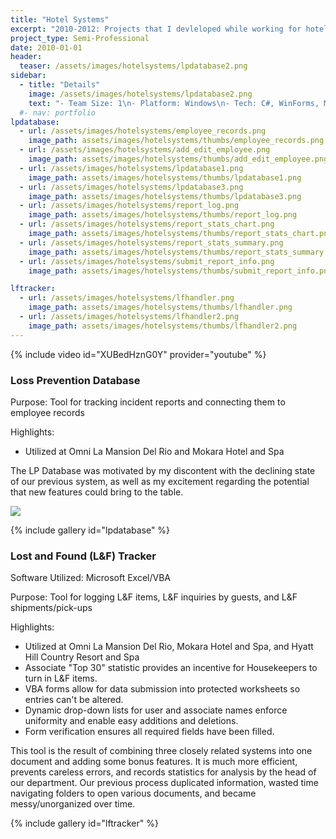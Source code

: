 ```yaml
---
title: "Hotel Systems"
excerpt: "2010-2012: Projects that I devleloped while working for hotel Loss Prevention"
project_type: Semi-Professional
date: 2010-01-01
header:
  teaser: /assets/images/hotelsystems/lpdatabase2.png
sidebar:
  - title: "Details"
    image: /assets/images/hotelsystems/lpdatabase2.png
    text: "- Team Size: 1\n- Platform: Windows\n- Tech: C#, WinForms, Microsoft Access Database"
  #- nav: portfolio
lpdatabase:
  - url: /assets/images/hotelsystems/employee_records.png
    image_path: assets/images/hotelsystems/thumbs/employee_records.png
  - url: /assets/images/hotelsystems/add_edit_employee.png
    image_path: assets/images/hotelsystems/thumbs/add_edit_employee.png
  - url: /assets/images/hotelsystems/lpdatabase1.png
    image_path: assets/images/hotelsystems/thumbs/lpdatabase1.png
  - url: /assets/images/hotelsystems/lpdatabase3.png
    image_path: assets/images/hotelsystems/thumbs/lpdatabase3.png
  - url: /assets/images/hotelsystems/report_log.png
    image_path: assets/images/hotelsystems/thumbs/report_log.png
  - url: /assets/images/hotelsystems/report_stats_chart.png
    image_path: assets/images/hotelsystems/thumbs/report_stats_chart.png
  - url: /assets/images/hotelsystems/report_stats_summary.png
    image_path: assets/images/hotelsystems/thumbs/report_stats_summary.png
  - url: /assets/images/hotelsystems/submit_report_info.png
    image_path: assets/images/hotelsystems/thumbs/submit_report_info.png

lftracker:
  - url: /assets/images/hotelsystems/lfhandler.png
    image_path: assets/images/hotelsystems/thumbs/lfhandler.png
  - url: /assets/images/hotelsystems/lfhandler2.png
    image_path: assets/images/hotelsystems/thumbs/lfhandler2.png
---
```


{% include video id="XUBedHznG0Y" provider="youtube" %}

### Loss Prevention Database

Purpose: Tool for tracking incident reports and connecting them to employee records

Highlights:

- Utilized at Omni La Mansion Del Rio and Mokara Hotel and Spa

The LP Database was motivated by my discontent with the declining state of our previous system, as well as my excitement regarding the potential that new features could bring to the table.

<img src="{{ site.url }}{{ site.baseurl }}/assets/images/hotelsystems/lpdatabase_table_structure.png"/>

{% include gallery id="lpdatabase" %}

### Lost and Found (L&F) Tracker

Software Utilized: Microsoft Excel/VBA

Purpose: Tool for logging L&F items, L&F inquiries by guests, and L&F shipments/pick-ups

Highlights:

- Utilized at Omni La Mansion Del Rio, Mokara Hotel and Spa, and Hyatt Hill Country Resort and Spa
- Associate "Top 30" statistic provides an incentive for Housekeepers to turn in L&F items.
- VBA forms allow for data submission into protected worksheets so entries can't be altered.
- Dynamic drop-down lists for user and associate names enforce uniformity and enable easy additions and deletions.
- Form verification ensures all required fields have been filled.

This tool is the result of combining three closely related systems into one document and adding some bonus features. It is much more efficient, prevents careless errors, and records statistics for analysis by the head of our department. Our previous process duplicated information, wasted time navigating folders to open various documents, and became messy/unorganized over time.

{% include gallery id="lftracker" %}